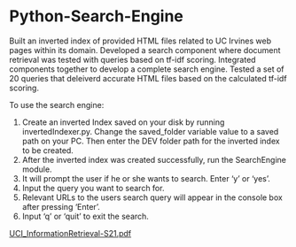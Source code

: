 # Python-Search-Engine
Built an inverted index of provided HTML files related to UC Irvines web pages within its domain. Developed a search component where document retrieval was tested with queries based on tf-idf scoring. Integrated components together to develop a complete search engine. Tested a set of 20 queries that deleiverd accurate HTML files based on the calculated tf-idf scoring.

To use the search engine:
1. Create an inverted Index saved on your disk by running invertedIndexer.py. Change the saved_folder variable value to a saved path on your PC. Then enter the DEV folder path for the inverted index to be created.
2. After the inverted index was created successfully, run the SearchEngine module. 
3. It will prompt the user if he or she wants to search. Enter ‘y’ or ‘yes’.
4. Input the query you want to search for.
5. Relevant URLs to the users search query will appear in the console box after pressing ‘Enter’.
6. Input ‘q’ or ‘quit’ to exit the search.

[UCI_InformationRetrieval-S21.pdf](https://github.com/Ctyap/Python-Search-Engine/files/8145813/UCI_InformationRetrieval-S21.pdf)

